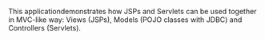 This applicationdemonstrates how JSPs and Servlets can be used together in MVC-like way:
Views (JSPs), Models (POJO classes with JDBC) and Controllers (Servlets).
